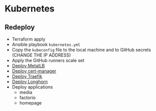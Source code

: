 # Kubernetes

## Redeploy

- Terraform apply
- Ansible playbook `kubernetes.yml`
- Copy the `kubeconfig` file to the local machine and to GitHub secrets (CHANGE THE IP ADDRESS)
- Apply the GitHub runners scale set
- [Deploy MetalLB](https://github.com/clincha-org/clincha/actions/workflows/k8s-metallb.yaml)
- [Deploy cert-manager](https://github.com/clincha-org/clincha/actions/workflows/k8s-certificate-manager.yaml)
- [Deploy Traefik](https://github.com/clincha-org/clincha/actions/workflows/k8s-traefik.yaml)
- [Deploy Longhorn](https://github.com/clincha-org/clincha/actions/workflows/k8s-longhorn.yaml)
- Deploy applications
  - media
  - factorio
  - homepage